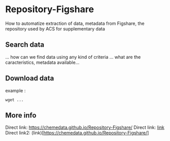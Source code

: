 # Repository-Figshare
How to automatize extraction of data, metadata from Figshare, the repository used by ACS for supplementary data

## Search data

... how can we find data using any kind of criteria
... what are the caracteristics, metadata available...

## Download data

example :

```
wget ...
```

## More info


Direct link: https://chemedata.github.io/Repository-Figshare/
Direct link: [link](https://chemedata.github.io/Repository-Figshare/)
Direct link2: (link)[https://chemedata.github.io/Repository-Figshare/]


